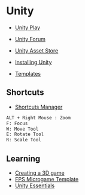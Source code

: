 Unity
=====

* [Unity Play](https://play.unity.com)
* [Unity Forum](https://forum.unity.com)
* [Unity Asset Store](https://assetstore.unity.com)


* [Installing Unity](https://docs.unity3d.com/Manual/GettingStartedInstallingUnity.html)
* [Templates](https://docs.unity3d.com/hub/manual/Templates.html)

Shortcuts
---------

* [Shortcuts Manager](https://docs.unity3d.com/Manual/ShortcutsManager.html)

```bash
ALT + Right Mouse : Zoom
F: Focus
W: Move Tool
E: Rotate Tool
R: Scale Tool

```



Learning
--------

* [Creating a 3D game](https://docs.unity3d.com/Manual/Quickstart3DCreate.html)
* [FPS Microgame Template](https://learn.unity.com/project/fps-template)
* [Unity Essentials](https://learn.unity.com/tutorial/get-ready-for-unity-essentials?pathwayId=5f7bcab4edbc2a0023e9c38f&missionId=5f77cc6bedbc2a4a1dbddc46&projectId=612f9602edbc2a1b588a3af3#612f5ca8edbc2a4fe340d93d)
